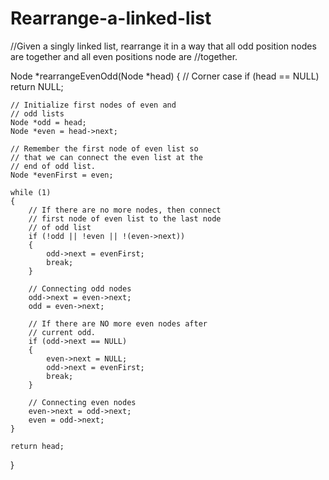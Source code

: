 # Rearrange-a-linked-list
//Given a singly linked list, rearrange it in a way that all odd position nodes are together and all even positions node are //together.

Node *rearrangeEvenOdd(Node *head)
{
    // Corner case
    if (head == NULL)
        return NULL;
 
    // Initialize first nodes of even and
    // odd lists
    Node *odd = head;
    Node *even = head->next;
 
    // Remember the first node of even list so
    // that we can connect the even list at the
    // end of odd list.
    Node *evenFirst = even;
 
    while (1)
    {
        // If there are no more nodes, then connect
        // first node of even list to the last node
        // of odd list
        if (!odd || !even || !(even->next))
        {
            odd->next = evenFirst;
            break;
        }
 
        // Connecting odd nodes
        odd->next = even->next;
        odd = even->next;
 
        // If there are NO more even nodes after
        // current odd.
        if (odd->next == NULL)
        {
            even->next = NULL;
            odd->next = evenFirst;
            break;
        }
 
        // Connecting even nodes
        even->next = odd->next;
        even = odd->next;
    }
 
    return head;
}
